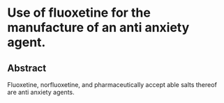 # Use of fluoxetine for the manufacture of an anti anxiety agent.

## Abstract
Fluoxetine, norfluoxetine, and pharmaceutically accept able salts thereof are anti anxiety agents.